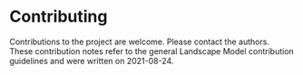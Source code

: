 # Contributing
Contributions to the project are welcome. Please contact the authors.  
These contribution notes refer to the general Landscape Model contribution guidelines and were written on 2021-08-24. 
